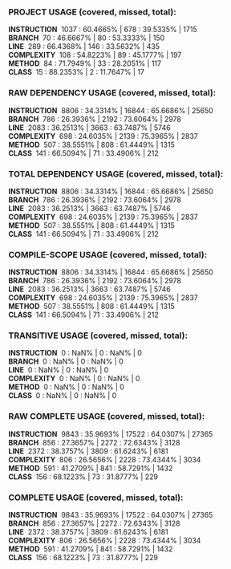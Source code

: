 ### PROJECT USAGE (covered, missed, total):  
**INSTRUCTION** &nbsp;1037 : 60.4665% | 678 : 39.5335% | 1715  
**BRANCH** &nbsp;70 : 46.6667% | 80 : 53.3333% | 150  
**LINE** &nbsp;289 : 66.4368% | 146 : 33.5632% | 435  
**COMPLEXITY** &nbsp;108 : 54.8223% | 89 : 45.1777% | 197  
**METHOD** &nbsp;84 : 71.7949% | 33 : 28.2051% | 117  
**CLASS** &nbsp;15 : 88.2353% | 2 : 11.7647% | 17  
  
### RAW DEPENDENCY USAGE (covered, missed, total):  
**INSTRUCTION** &nbsp;8806 : 34.3314% | 16844 : 65.6686% | 25650  
**BRANCH** &nbsp;786 : 26.3936% | 2192 : 73.6064% | 2978  
**LINE** &nbsp;2083 : 36.2513% | 3663 : 63.7487% | 5746  
**COMPLEXITY** &nbsp;698 : 24.6035% | 2139 : 75.3965% | 2837  
**METHOD** &nbsp;507 : 38.5551% | 808 : 61.4449% | 1315  
**CLASS** &nbsp;141 : 66.5094% | 71 : 33.4906% | 212  
  
### TOTAL DEPENDENCY USAGE (covered, missed, total):  
**INSTRUCTION** &nbsp;8806 : 34.3314% | 16844 : 65.6686% | 25650  
**BRANCH** &nbsp;786 : 26.3936% | 2192 : 73.6064% | 2978  
**LINE** &nbsp;2083 : 36.2513% | 3663 : 63.7487% | 5746  
**COMPLEXITY** &nbsp;698 : 24.6035% | 2139 : 75.3965% | 2837  
**METHOD** &nbsp;507 : 38.5551% | 808 : 61.4449% | 1315  
**CLASS** &nbsp;141 : 66.5094% | 71 : 33.4906% | 212  
  
### COMPILE-SCOPE USAGE (covered, missed, total):  
**INSTRUCTION** &nbsp;8806 : 34.3314% | 16844 : 65.6686% | 25650  
**BRANCH** &nbsp;786 : 26.3936% | 2192 : 73.6064% | 2978  
**LINE** &nbsp;2083 : 36.2513% | 3663 : 63.7487% | 5746  
**COMPLEXITY** &nbsp;698 : 24.6035% | 2139 : 75.3965% | 2837  
**METHOD** &nbsp;507 : 38.5551% | 808 : 61.4449% | 1315  
**CLASS** &nbsp;141 : 66.5094% | 71 : 33.4906% | 212  
  
### TRANSITIVE USAGE (covered, missed, total):  
**INSTRUCTION** &nbsp;0 : NaN% | 0 : NaN% | 0  
**BRANCH** &nbsp;0 : NaN% | 0 : NaN% | 0  
**LINE** &nbsp;0 : NaN% | 0 : NaN% | 0  
**COMPLEXITY** &nbsp;0 : NaN% | 0 : NaN% | 0  
**METHOD** &nbsp;0 : NaN% | 0 : NaN% | 0  
**CLASS** &nbsp;0 : NaN% | 0 : NaN% | 0  
  
### RAW COMPLETE USAGE (covered, missed, total):  
**INSTRUCTION** &nbsp;9843 : 35.9693% | 17522 : 64.0307% | 27365  
**BRANCH** &nbsp;856 : 27.3657% | 2272 : 72.6343% | 3128  
**LINE** &nbsp;2372 : 38.3757% | 3809 : 61.6243% | 6181  
**COMPLEXITY** &nbsp;806 : 26.5656% | 2228 : 73.4344% | 3034  
**METHOD** &nbsp;591 : 41.2709% | 841 : 58.7291% | 1432  
**CLASS** &nbsp;156 : 68.1223% | 73 : 31.8777% | 229  
  
### COMPLETE USAGE (covered, missed, total):  
**INSTRUCTION** &nbsp;9843 : 35.9693% | 17522 : 64.0307% | 27365  
**BRANCH** &nbsp;856 : 27.3657% | 2272 : 72.6343% | 3128  
**LINE** &nbsp;2372 : 38.3757% | 3809 : 61.6243% | 6181  
**COMPLEXITY** &nbsp;806 : 26.5656% | 2228 : 73.4344% | 3034  
**METHOD** &nbsp;591 : 41.2709% | 841 : 58.7291% | 1432  
**CLASS** &nbsp;156 : 68.1223% | 73 : 31.8777% | 229  

